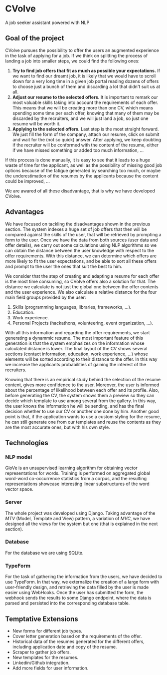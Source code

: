 # CVolve
A job seeker assistant powered with NLP

## Goal of the project

CVolve pursues the possibility to offer the users an augmented experience in the task of applying for a job. If we think on splitting the process of landing a job into smaller steps, we could find the following ones:

1. **Try to find job offers that fit as much as possible your expectations.** If we want to find our dreamt job, it is likely that we would have to scroll down for a very long time in a given job portal reading dozens of offers to choose just a bunch of them and discarding a lot that didn't suit us at all.
2. **Adjust our resume to the selected offers.** It is important to remark our most valuable skills taking into account the requirements of each offer. This means that we will be creating more than one CV, which means spending some time per each offer, knowing that many of them may be discarded by the recruiters, and we will just land a job, so just one resume will be worth it.
3. **Applying to the selected offers.** Last step is the most straight forward. We just fill the form of the company, attach our resume, click on submit and wait for the (not so quick) answer. After applying, we keep doubting if the recruiter will be conformed with the content of the resume, either if we have missed something or added too much information, ...

If this process is done manually, it is easy to see that it leads to a huge waste of time for the applicant, as well as the possibility of missing good job options because of the fatigue generated by searching too much, or maybe the underestimation of the resumes by the applicants because the content could be improved, ...

We are awared of all these disadvantage, that is why we have developed CVolve.


## Advantages

We have focused on tackling the disadvantages shown in the previous section. The system indexes a huge set of job offers that then will be compared against the skills of the user, that will be retrieved by prompting a form to the user. Once we have the data from both sources (user data and offer details), we carry out some calculations using NLP algorithms so we can obtain the distance between the user knowledge with respect to the offer requirements. With this distance, we can determine which offers are more likely to fit the user expectations, and be able to sort all these offers and prompt to the user the ones that suit the best to him.

We consider that the step of creating and adapting a resume for each offer is the most time consuming, so CVolve offers also a solution for that. The distance we calculate is not just the global one between the offer contents and the user experience. We also calculate a relative distance for the four main field groups provided by the user:

1. Skills (programming languages, libraries, frameworks, ...).
2. Education.
3. Work experience.
4. Personal Projects (hackathons, volunteering, event organization, ...).

With all this information and regarding the offer requirements, we start generating a dynammic resume. The most important feature of this generation is that the system emphasizes on the information whose calculated distance is lower. The final layout of the CV shows several sections (contact information, education, work experience, ...) whose elements will be sorted according to their distance to the offer. In this way we increase the applicants probabilities of gaining the interest of the recruiters.

Knowing that there is an empirical study behind the selection of the resume content, gives more confidence to the user. Moreover, the user is informed about the percentage of likelihood between each offer and its profile. Also, before generating the CV, the system shows them a preview so they can decide which template to use among several from the gallery. In this way, the user knows the information he will be sending, and has the final decision whether to use our CV or another one done by him. Another good point is that, if the application wants to use a custom styling for the resume, he can still generate one from our templates and reuse the contents as they are the most accurate ones, but with his own style.

## Technologies

### NLP model

GloVe is an unsupervised learning algorithm for obtaining vector representations for words. Training is performed on aggregated global word-word co-occurrence statistics from a corpus, and the resulting representations showcase interesting linear substructures of the word vector space.

### Server

The whole project was developed using Django. Taking advantage of the *MTV* (Model, Template and View) pattern, a variation of *MVC*, we have designed all the views for the system but one (that is explained in the next section).

### Database

For the database we are using SQLite.

### TypeForm

For the task of gathering the information from the users, we have decided to use TypeForm. In that way, we externalize the creation of a large form with user-friendly design, and retrieving the data filled by the user is made easier using WebHooks. Once the user has submitted the form, the webhook sends the results to some Django endpoint, where the data is parsed and persisted into the corresponding database table.



## Temptative Extensions

- New forms for different job types.
- Cover letter generation based on the requirements of the offer.
- Historical data of the resumes generated for the different offers, including application date and copy of the resume.
- Scraper to gather job offers.
- New templates for the resumes.
- Linkedin/Github integration.
- Add more fields for user information.
